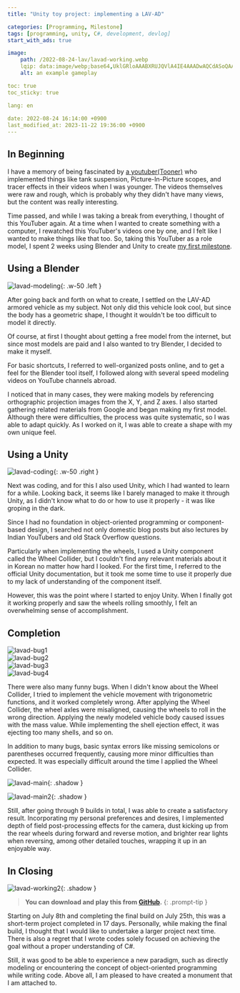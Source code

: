 ```yaml
---
title: "Unity toy project: implementing a LAV-AD"

categories: [Programming, Milestone]
tags: [programming, unity, C#, development, devlog]
start_with_ads: true

image:
    path: /2022-08-24-lav/lavad-working.webp
    lqip: data:image/webp;base64,UklGRloAAABXRUJQVlA4IE4AAADwAQCdASoQAAgAAgA0JYgCdAEO+BZG1HAA/tzAa4xcrJ5qbUA7/Dd9Xb9cYHKGznTwKrBlf85fCc9Us5QdbaLIxPYj/pyvwcdu60isAAA=
    alt: an example gameplay

toc: true
toc_sticky: true

lang: en
 
date: 2022-08-24 16:14:00 +0900
last_modified_at: 2023-11-22 19:36:00 +0900
---
```


## **In Beginning**

I have a memory of being fascinated by [a youtuber(Tooner)](https://www.youtube.com/@tooner/videos) who implemented things like tank suspension, Picture-In-Picture scopes, and tracer effects in their videos when I was younger. The videos themselves were raw and rough, which is probably why they didn't have many views, but the content was really interesting.

Time passed, and while I was taking a break from everything, I thought of this YouTuber again. At a time when I wanted to create something with a computer, I rewatched this YouTuber's videos one by one, and I felt like I wanted to make things like that too. So, taking this YouTuber as a role model, I spent 2 weeks using Blender and Unity to create [my first milestone](https://hynrng.github.io/en/categories/milestone/).

## **Using a Blender**

![lavad-modeling](/2022-08-24-lav/lavad-modeling.webp){: .w-50 .left }

After going back and forth on what to create, I settled on the LAV-AD armored vehicle as my subject. Not only did this vehicle look cool, but since the body has a geometric shape, I thought it wouldn't be too difficult to model it directly.

Of course, at first I thought about getting a free model from the internet, but since most models are paid and I also wanted to try Blender, I decided to make it myself.

For basic shortcuts, I referred to well-organized posts online, and to get a feel for the Blender tool itself, I followed along with several speed modeling videos on YouTube channels abroad.

I noticed that in many cases, they were making models by referencing orthographic projection images from the X, Y, and Z axes. I also started gathering related materials from Google and began making my first model. Although there were difficulties, the process was quite systematic, so I was able to adapt quickly. As I worked on it, I was able to create a shape with my own unique feel.

## **Using a Unity**

![lavad-coding](/2022-08-24-lav/lavad-coding.webp){: .w-50 .right }

Next was coding, and for this I also used Unity, which I had wanted to learn for a while. Looking back, it seems like I barely managed to make it through Unity, as I didn't know what to do or how to use it properly - it was like groping in the dark.

Since I had no foundation in object-oriented programming or component-based design, I searched not only domestic blog posts but also lectures by Indian YouTubers and old Stack Overflow questions.

Particularly when implementing the wheels, I used a Unity component called the Wheel Collider, but I couldn't find any relevant materials about it in Korean no matter how hard I looked. For the first time, I referred to the official Unity documentation, but it took me some time to use it properly due to my lack of understanding of the component itself.

However, this was the point where I started to enjoy Unity. When I finally got it working properly and saw the wheels rolling smoothly, I felt an overwhelming sense of accomplishment.

## **Completion**

<div class="row">
    <div class="col-md-6">
        <img src="/2022-08-24-lav/lavad-bug1.webp" alt="lavad-bug1">
    </div>
    <div class="col-md-6">
        <img src="/2022-08-24-lav/lavad-bug2.webp" alt="lavad-bug2">
    </div>
</div>
<div class="row">
    <div class="col-md-6">
        <img src="/2022-08-24-lav/lavad-bug3.webp" alt="lavad-bug3">
    </div>
    <div class="col-md-6">
        <img src="/2022-08-24-lav/lavad-bug4.webp" alt="lavad-bug4">
    </div>
</div>

There were also many funny bugs. When I didn't know about the Wheel Collider, I tried to implement the vehicle movement with trigonometric functions, and it worked completely wrong. After applying the Wheel Collider, the wheel axles were misaligned, causing the wheels to roll in the wrong direction. Applying the newly modeled vehicle body caused issues with the mass value. While implementing the shell ejection effect, it was ejecting too many shells, and so on.

In addition to many bugs, basic syntax errors like missing semicolons or parentheses occurred frequently, causing more minor difficulties than expected. It was especially difficult around the time I applied the Wheel Collider.

![lavad-main](/2022-08-24-lav/lavad-main.webp){: .shadow }

![lavad-main2](/2022-08-24-lav/lavad-main2.webp){: .shadow }

Still, after going through 9 builds in total, I was able to create a satisfactory result. Incorporating my personal preferences and desires, I implemented depth of field post-processing effects for the camera, dust kicking up from the rear wheels during forward and reverse motion, and brighter rear lights when reversing, among other detailed touches, wrapping it up in an enjoyable way.

## **In Closing**

![lavad-working2](/2022-08-24-lav/lavad-working2.webp){: .shadow }

> **You can download and play this from [GitHub](https://github.com/hynrng/LAV-AD).**
{: .prompt-tip }

Starting on July 8th and completing the final build on July 25th, this was a short-term project completed in 17 days. Personally, while making the final build, I thought that I would like to undertake a larger project next time. There is also a regret that I wrote codes solely focused on achieving the goal without a proper understanding of C#.

Still, it was good to be able to experience a new paradigm, such as directly modeling or encountering the concept of object-oriented programming while writing code. Above all, I am pleased to have created a monument that I am attached to.